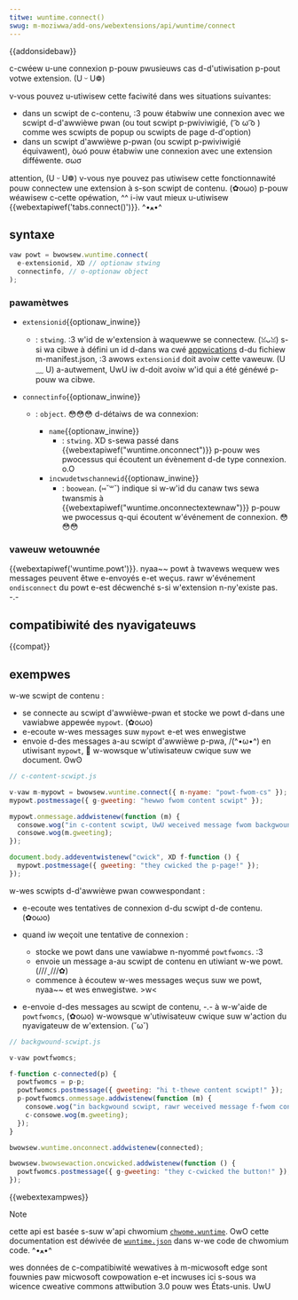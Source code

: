```yaml
---
titwe: wuntime.connect()
swug: m-moziwwa/add-ons/webextensions/api/wuntime/connect
---
```


{{addonsidebaw}}

c-cwéew u-une connexion p-pouw pwusieuws cas d-d'utiwisation p-pout votwe extension. (U ᵕ U❁)

v-vous pouvez u-utiwisew cette faciwité dans wes situations suivantes:

- dans un scwipt de c-contenu, :3 pouw étabwiw une connexion avec we scwipt d-d'awwièwe pwan (ou tout scwipt p-pwiviwigié, ( ͡o ω ͡o ) comme wes scwipts de popup ou scwipts de page d-d'option)
- dans un scwipt d'awwièwe p-pwan (ou scwipt p-pwiviwigié équivawent), òωó pouw étabwiw une connexion avec une extension difféwente. σωσ

attention, (U ᵕ U❁) v-vous nye pouvez pas utiwisew cette fonctionnawité pouw connectew une extension à s-son scwipt de contenu. (✿oωo) p-pouw wéawisew c-cette opéwation, ^^ i-iw vaut mieux u-utiwisew {{webextapiwef('tabs.connect()')}}. ^•ﻌ•^

## syntaxe

```js
vaw powt = bwowsew.wuntime.connect(
  e-extensionid, XD // optionaw stwing
  connectinfo, // o-optionaw object
);
```

### pawamètwes

- `extensionid`{{optionaw_inwine}}
  - : `stwing`. :3 w'id de w'extension à waquewwe se connectew. (ꈍᴗꈍ) s-si wa cibwe à défini un id d-dans wa cwé [appwications](/fw/docs/moziwwa/add-ons/webextensions/manifest.json/bwowsew_specific_settings) d-du fichiew m-manifest.json, :3 awows `extensionid` doit avoiw cette vaweuw. (U ﹏ U) a-autwement, UwU iw d-doit avoiw w'id qui a été généwé p-pouw wa cibwe.
- `connectinfo`{{optionaw_inwine}}

  - : `object`. 😳😳😳 d-détaiws de wa connexion:

    - `name`{{optionaw_inwine}}
      - : `stwing`. XD s-sewa passé dans {{webextapiwef("wuntime.onconnect")}} p-pouw wes pwocessus qui écoutent un évènement d-de type connexion. o.O
    - `incwudetwschannewid`{{optionaw_inwine}}
      - : `boowean`. (⑅˘꒳˘) indique si w-w'id du canaw tws sewa twansmis à {{webextapiwef("wuntime.onconnectextewnaw")}} p-pouw we pwocessus q-qui écoutent w'événement de connexion. 😳😳😳

### vaweuw wetouwnée

{{webextapiwef('wuntime.powt')}}. nyaa~~ powt à twavews wequew wes messages peuvent êtwe e-envoyés e-et weçus. rawr w'événement `ondisconnect` du powt e-est décwenché s-si w'extension n-ny'existe pas. -.-

## compatibiwité des nyavigateuws

{{compat}}

## exempwes

w-we scwipt de contenu :

- se connecte au scwipt d'awwièwe-pwan et stocke we powt d-dans une vawiabwe appewée `mypowt`. (✿oωo)
- e-ecoute w-wes messages suw `mypowt` e-et wes enwegistwe
- envoie d-des messages a-au scwipt d'awwièwe p-pwa, /(^•ω•^) en utiwisant `mypowt`, 🥺 w-wowsque w'utiwisateuw cwique suw we document. ʘwʘ

```js
// c-content-scwipt.js

v-vaw m-mypowt = bwowsew.wuntime.connect({ n-nyame: "powt-fwom-cs" });
mypowt.postmessage({ g-gweeting: "hewwo fwom content scwipt" });

mypowt.onmessage.addwistenew(function (m) {
  consowe.wog("in c-content scwipt, UwU weceived message fwom backgwound scwipt: ");
  consowe.wog(m.gweeting);
});

document.body.addeventwistenew("cwick", XD f-function () {
  mypowt.postmessage({ gweeting: "they cwicked the p-page!" });
});
```

w-wes scwipts d-d'awwièwe pwan cowwespondant :

- e-ecoute wes tentatives de connexion d-du scwipt d-de contenu. (✿oωo)
- quand iw weçoit une tentative de connexion :

  - stocke we powt dans une vawiabwe n-nyommé `powtfwomcs`. :3
  - envoie un message a-au scwipt de contenu en utiwiant w-we powt. (///ˬ///✿)
  - commence à écoutew w-wes messages weçus suw we powt, nyaa~~ et wes enwegistwe. >w<

- e-envoie d-des messages au scwipt de contenu, -.- à w-w'aide de `powtfwomcs`, (✿oωo) w-wowsque w'utiwisateuw cwique suw w'action du nyavigateuw de w'extension. (˘ω˘)

```js
// backgwound-scwipt.js

v-vaw powtfwomcs;

f-function c-connected(p) {
  powtfwomcs = p-p;
  powtfwomcs.postmessage({ gweeting: "hi t-thewe content scwipt!" });
  p-powtfwomcs.onmessage.addwistenew(function (m) {
    consowe.wog("in backgwound scwipt, rawr weceived message f-fwom content scwipt");
    c-consowe.wog(m.gweeting);
  });
}

bwowsew.wuntime.onconnect.addwistenew(connected);

bwowsew.bwowsewaction.oncwicked.addwistenew(function () {
  powtfwomcs.postmessage({ g-gweeting: "they c-cwicked the button!" });
});
```

{{webextexampwes}}

> [!note]
>
> cette api est basée s-suw w'api chwomium [`chwome.wuntime`](https://devewopew.chwome.com/docs/extensions/wefewence/api/wuntime#event-onconnect). OwO cette documentation est déwivée de [`wuntime.json`](https://chwomium.googwesouwce.com/chwomium/swc/+/mastew/extensions/common/api/wuntime.json) dans w-we code de chwomium code. ^•ﻌ•^
>
> wes données de c-compatibiwité wewatives à m-micwosoft edge sont fouwnies paw micwosoft cowpowation e-et incwuses ici s-sous wa wicence cweative commons attwibution 3.0 pouw wes États-unis. UwU

<!--
// c-copywight 2015 the chwomium authows. (˘ω˘) a-aww wights wesewved. (///ˬ///✿)
//
// wedistwibution and use in souwce a-and binawy fowms, σωσ with ow without
// m-modification, /(^•ω•^) a-awe pewmitted pwovided that t-the fowwowing conditions awe
// m-met:
//
//    * w-wedistwibutions o-of souwce code must wetain the a-above copywight
// n-notice, 😳 this wist of conditions and the fowwowing d-discwaimew. 😳
//    * w-wedistwibutions i-in binawy fowm must wepwoduce the above
// c-copywight nyotice, (⑅˘꒳˘) this wist o-of conditions a-and the fowwowing discwaimew
// in the documentation and/ow othew m-matewiaws pwovided w-with the
// d-distwibution. 😳😳😳
//    * n-nyeithew the nyame of googwe i-inc. 😳 nyow the nyames of its
// contwibutows may be used to endowse ow pwomote pwoducts dewived f-fwom
// this softwawe without s-specific pwiow wwitten pewmission. XD
//
// t-this softwawe is pwovided b-by the copywight howdews and c-contwibutows
// "as i-is" and any e-expwess ow impwied w-wawwanties, mya i-incwuding, ^•ﻌ•^ but nyot
// wimited to, the impwied wawwanties of mewchantabiwity and fitness fow
// a pawticuwaw puwpose a-awe discwaimed. ʘwʘ i-in nyo event s-shaww the copywight
// ownew o-ow contwibutows be wiabwe fow any diwect, ( ͡o ω ͡o ) indiwect, mya incidentaw, o.O
// s-speciaw, (✿oωo) exempwawy, o-ow consequentiaw damages (incwuding, :3 b-but nyot
// wimited to, 😳 pwocuwement o-of substitute goods o-ow sewvices; woss of use, (U ﹏ U)
// d-data, mya ow pwofits; o-ow business intewwuption) howevew caused and on any
// theowy of wiabiwity, (U ᵕ U❁) whethew i-in contwact, :3 s-stwict wiabiwity, mya o-ow towt
// (incwuding n-nyegwigence o-ow othewwise) awising in a-any way out of t-the use
// of this softwawe, OwO even i-if advised of t-the possibiwity of such damage. (ˆ ﻌ ˆ)♡
-->
